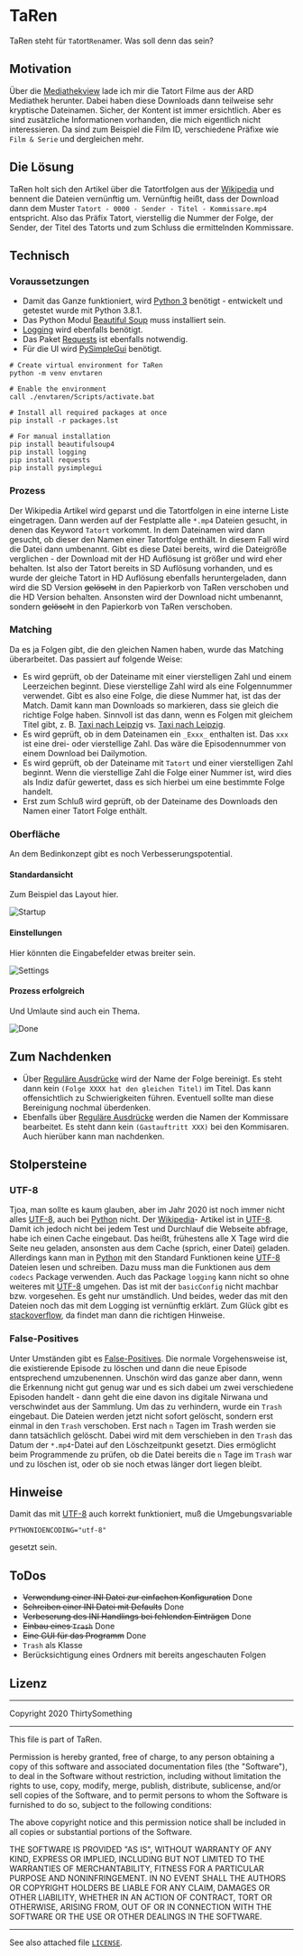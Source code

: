# TaRen

TaRen steht für `Ta`tort`Ren`amer. Was soll denn das sein?

## Motivation

Über die [Mediathekview][mediathekview] lade ich mir die Tatort Filme aus der
ARD Mediathek herunter. Dabei haben diese Downloads dann teilweise sehr
kryptische Dateinamen. Sicher, der Kontent ist immer ersichtlich. Aber es sind
zusätzliche Informationen vorhanden, die mich eigentlich nicht interessieren.
Da sind zum Beispiel die Film ID, verschiedene Präfixe wie `Film & Serie`
und dergleichen mehr.

## Die Lösung

TaRen holt sich den Artikel über die Tatortfolgen aus der [Wikipedia][tatortwiki]
und bennent die Dateien vernünftig um. Vernünftig heißt, dass der Download dann
dem Muster `Tatort - 0000 - Sender - Titel - Kommissare.mp4` entspricht.
Also das Präfix Tatort, vierstellig die Nummer der Folge, der Sender, der Titel
des Tatorts und zum Schluss die ermittelnden Kommissare.

## Technisch

### Voraussetzungen

- Damit das Ganze funktioniert, wird [Python 3][python] benötigt - entwickelt
und getestet wurde mit Python 3.8.1.
- Das Python Modul [Beautiful Soup][beautifulsoup] muss installiert sein.
- [Logging][logging] wird ebenfalls benötigt.
- Das Paket [Requests][requests] ist ebenfalls notwendig.
- Für die UI wird [PySimpleGui][pysimplegui] benötigt.

```batch
# Create virtual environment for TaRen
python -m venv envtaren

# Enable the environment
call ./envtaren/Scripts/activate.bat

# Install all required packages at once
pip install -r packages.lst

# For manual installation
pip install beautifulsoup4
pip install logging
pip install requests
pip install pysimplegui
```

### Prozess

Der Wikipedia Artikel wird geparst und die Tatortfolgen in eine interne
Liste eingetragen. Dann werden auf der Festplatte alle `*.mp4` Dateien
gesucht, in denen das Keyword `Tatort` vorkommt. In dem Dateinamen wird
dann gesucht, ob dieser den Namen einer Tatortfolge enthält. In diesem Fall
wird die Datei dann umbenannt. Gibt es diese Datei bereits, wird die Dateigröße
verglichen - der Download mit der HD Auflösung ist größer und wird eher
behalten. Ist also der Tatort bereits in SD Auflösung vorhanden, und es wurde
der gleiche Tatort in HD Auflösung ebenfalls heruntergeladen, dann wird die
SD Version ~~gelöscht~~ in den Papierkorb von TaRen verschoben und die HD
Version behalten. Ansonsten wird der Download nicht umbenannt, sondern
~~gelöscht~~ in den Papierkorb von TaRen verschoben.

### Matching

Da es ja Folgen gibt, die den gleichen Namen haben, wurde das Matching
überarbeitet. Das passiert auf folgende Weise:

- Es wird geprüft, ob der Dateiname mit einer vierstelligen Zahl und einem
Leerzeichen beginnt. Diese vierstellige Zahl wird als eine Folgennummer
verwendet. Gibt es also eine Folge, die diese Nummer hat, ist das der Match.
Damit kann man Downloads so markieren, dass sie gleich die richtige Folge haben.
Sinnvoll ist das dann, wenn es Folgen mit gleichem Titel gibt, z. B.
[Taxi nach Leipzig][tnlo] vs. [Taxi nach Leipzig][tnln].
- Es wird geprüft, ob in dem Dateinamen ein `_Exxx_` enthalten ist. Das
`xxx` ist eine drei- oder vierstellige Zahl. Das wäre die Episodennummer
von einem Download bei Dailymotion.
- Es wird geprüft, ob der Dateiname mit `Tatort` und einer vierstelligen
Zahl beginnt. Wenn die vierstellige Zahl die Folge einer Nummer ist, wird dies
als Indiz dafür gewertet, dass es sich hierbei um eine bestimmte Folge handelt.
- Erst zum Schluß wird geprüft, ob der Dateiname des Downloads den Namen einer
Tatort Folge enthält.

### Oberfläche

An dem Bedinkonzept gibt es noch Verbesserungspotential.

#### Standardansicht

Zum Beispiel das Layout hier.

![Startup][gui01]

#### Einstellungen

Hier könnten die Eingabefelder etwas breiter sein.

![Settings][gui02]

#### Prozess erfolgreich

Und Umlaute sind auch ein Thema.

![Done][gui03]

## Zum Nachdenken

- Über [Reguläre Ausdrücke][regexp] wird der Name der Folge bereinigt. Es steht
dann kein `(Folge XXXX hat den gleichen Titel)` im Titel. Das kann
offensichtlich zu Schwierigkeiten führen. Eventuell sollte man diese Bereinigung
nochmal überdenken.
- Ebenfalls über [Reguläre Ausdrücke][regexp] werden die Namen der Kommissare
bearbeitet. Es steht dann kein `(Gastauftritt XXX)` bei den Kommisaren. Auch
hierüber kann man nachdenken.

## Stolpersteine

### UTF-8

Tjoa, man sollte es kaum glauben, aber im Jahr 2020 ist noch immer nicht alles
[UTF-8][utf8], auch bei [Python][python] nicht. Der [Wikipedia][tatortwiki]-
Artikel ist in [UTF-8][utf8]. Damit ich jedoch nicht bei jedem Test und
Durchlauf die Webseite abfrage, habe ich einen Cache eingebaut. Das heißt,
frühestens alle X Tage wird die Seite neu geladen, ansonsten aus dem Cache
(sprich, einer Datei) geladen. Allerdings kann man in [Python][python] mit den
Standard Funktionen keine [UTF-8][utf8] Dateien lesen und schreiben. Dazu muss
man die Funktionen aus dem `codecs` Package verwenden. Auch das Package
`logging` kann nicht so ohne weiteres mit [UTF-8][utf8] umgehen. Das ist
mit der `basicConfig` nicht machbar bzw. vorgesehen. Es geht nur
umständlich. Und beides, weder das mit den Dateien noch das mit dem Logging ist
vernünftig erklärt. Zum Glück gibt es [stackoverflow][stackoverflow], da findet
man dann die richtigen Hinweise.

### False-Positives

Unter Umständen gibt es [False-Positives][fapo]. Die normale Vorgehensweise ist,
die existierende Episode zu löschen und dann die neue Episode entsprechend
umzubenennen. Unschön wird das ganze aber dann, wenn die Erkennung nicht gut
genug war und es sich dabei um zwei verschiedene Episoden handelt - dann geht
die eine davon ins digitale Nirwana und verschwindet aus der Sammlung. Um das
zu verhindern, wurde ein `Trash` eingebaut. Die Dateien werden jetzt nicht
sofort gelöscht, sondern erst einmal in den `Trash` verschoben. Erst nach
`n` Tagen im Trash werden sie dann tatsächlich gelöscht. Dabei wird mit dem
verschieben in den `Trash` das Datum der `*.mp4`-Datei auf den
Löschzeitpunkt gesetzt. Dies ermöglicht beim Programmende zu prüfen, ob die
Datei bereits die `n` Tage im `Trash` war und zu löschen ist, oder ob
sie noch etwas länger dort liegen bleibt.

## Hinweise

Damit das mit [UTF-8][utf8] auch korrekt funktioniert, muß die Umgebungsvariable

```SHELL
PYTHONIOENCODING="utf-8"
```

gesetzt sein.

## ToDos

- ~~Verwendung einer INI Datei zur einfachen Konfiguration~~ Done
- ~~Schreiben einer INI Datei mit Defaults~~ Done
- ~~Verbeserung des INI Handlings bei fehlenden Einträgen~~ Done
- ~~Einbau eines `Trash`~~ Done
- ~~Eine GUI für das Programm~~ Done
- `Trash` als Klasse
- Berücksichtigung eines Ordners mit bereits angeschauten Folgen

## Lizenz

******************************************************************************
Copyright 2020 ThirtySomething
******************************************************************************
This file is part of TaRen.

Permission is hereby granted, free of charge, to any person obtaining a copy
of this software and associated documentation files (the "Software"), to deal
in the Software without restriction, including without limitation the rights
to use, copy, modify, merge, publish, distribute, sublicense, and/or sell
copies of the Software, and to permit persons to whom the Software is
furnished to do so, subject to the following conditions:

The above copyright notice and this permission notice shall be included in all
copies or substantial portions of the Software.

THE SOFTWARE IS PROVIDED "AS IS", WITHOUT WARRANTY OF ANY KIND, EXPRESS OR
IMPLIED, INCLUDING BUT NOT LIMITED TO THE WARRANTIES OF MERCHANTABILITY,
FITNESS FOR A PARTICULAR PURPOSE AND NONINFRINGEMENT. IN NO EVENT SHALL THE
AUTHORS OR COPYRIGHT HOLDERS BE LIABLE FOR ANY CLAIM, DAMAGES OR OTHER
LIABILITY, WHETHER IN AN ACTION OF CONTRACT, TORT OR OTHERWISE, ARISING FROM,
OUT OF OR IN CONNECTION WITH THE SOFTWARE OR THE USE OR OTHER DEALINGS IN THE
SOFTWARE.
******************************************************************************

See also attached file [`LICENSE`](./LICENSE "MIT License").

[beautifulsoup]: https://www.crummy.com/software/BeautifulSoup/
[fapo]: https://en.wikipedia.org/wiki/False_positives_and_false_negatives
[gui01]: ./images/Taren_GUI.png "Startup"
[gui02]: ./images/Taren_GUI_Config.png "Settings"
[gui03]: ./images/Taren_GUI_Done.png "Process done"
[logging]: https://docs.python.org/3/library/logging.html
[mediathekview]: https://mediathekview.de/
[pysimplegui]: https://pysimplegui.readthedocs.io/en/latest/
[python]: https://de.wikipedia.org/wiki/Python_(Programmiersprache)
[regexp]: https://de.wikipedia.org/wiki/Regul%C3%A4rer_Ausdruck
[requests]: https://docs.python-requests.org/en/master/
[stackoverflow]: https://www.stackoverflow.com
[tatortwiki]: https://de.wikipedia.org/wiki/Liste_der_Tatort-Folgen
[tnln]: https://de.wikipedia.org/wiki/Tatort:_Taxi_nach_Leipzig_(2016)
[tnlo]: https://de.wikipedia.org/wiki/Tatort:_Taxi_nach_Leipzig_(1970)
[utf8]: https://de.wikipedia.org/wiki/UTF-8
